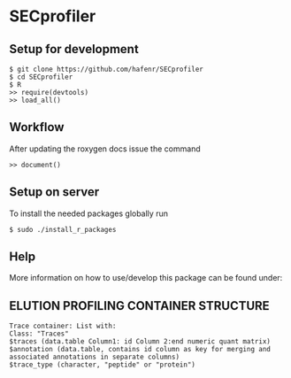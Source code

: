 # SECprofiler

## Setup for development

    $ git clone https://github.com/hafenr/SECprofiler
    $ cd SECprofiler
    $ R
    >> require(devtools)
    >> load_all()

    
## Workflow

After updating the roxygen docs issue the command

    >> document()


## Setup on server

To install the needed packages globally run

    $ sudo ./install_r_packages

## Help

More information on how to use/develop this package can be found under:  [](http://r-pkgs.had.co.nz/intro.html)

## ELUTION PROFILING CONTAINER STRUCTURE
    Trace container: List with:
    Class: "Traces"
    $traces (data.table Column1: id Column 2:end numeric quant matrix)
    $annotation (data.table, contains id column as key for merging and associated annotations in separate columns)
    $trace_type (character, "peptide" or "protein")
